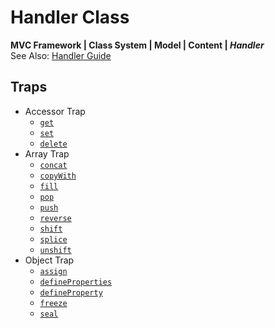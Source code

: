 # Handler Class
**MVC Framework | Class System | Model \| Content \| *Handler***  
See Also: [Handler Guide](../../../../Guide/Model/Content/Handler/index.md)

## Traps
 - Accessor Trap
   - [`get`](./getProperty/index.md)
   - [`set`](./setProperty/index.md)
   - [`delete`](./deleteProperty/index.md)
 - Array Trap
   - [`concat`](./concat/index.js)
   - [`copyWith`](./copyWith/index.js)
   - [`fill`](./fill/index.js)
   - [`pop`](./pop/index.js)
   - [`push`](./push/index.js)
   - [`reverse`](./reverse/index.js)
   - [`shift`](./shift/index.js)
   - [`splice`](./splice/index.js)
   - [`unshift`](./unshift/index.js)
 - Object Trap
   - [`assign`](./assign/index.js)
   - [`defineProperties`](./defineProperties/index.js)
   - [`defineProperty`](./defineProperty/index.js)
   - [`freeze`](./freeze/index.js)
   - [`seal`](./seal/index.js)
